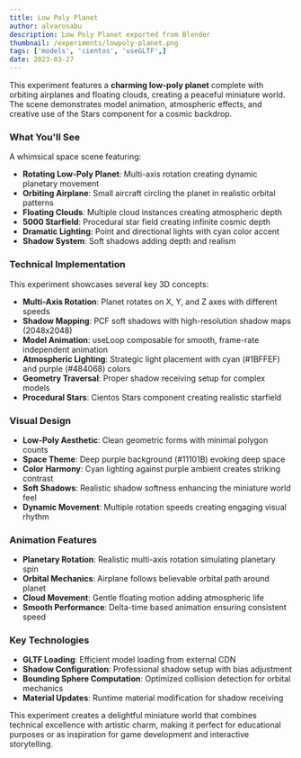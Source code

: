 ```yaml
---
title: Low Poly Planet
author: alvarosabu
description: Low Poly Planet exported from Blender
thumbnail: /experiments/lowpoly-planet.png
tags: ['models', 'cientos', 'useGLTF',]
date: 2023-03-27
---
```


This experiment features a **charming low-poly planet** complete with orbiting airplanes and floating clouds, creating a peaceful miniature world. The scene demonstrates model animation, atmospheric effects, and creative use of the Stars component for a cosmic backdrop.

### What You'll See

A whimsical space scene featuring:

- **Rotating Low-Poly Planet**: Multi-axis rotation creating dynamic planetary movement
- **Orbiting Airplane**: Small aircraft circling the planet in realistic orbital patterns  
- **Floating Clouds**: Multiple cloud instances creating atmospheric depth
- **5000 Starfield**: Procedural star field creating infinite cosmic depth
- **Dramatic Lighting**: Point and directional lights with cyan color accent
- **Shadow System**: Soft shadows adding depth and realism

### Technical Implementation

This experiment showcases several key 3D concepts:

- **Multi-Axis Rotation**: Planet rotates on X, Y, and Z axes with different speeds
- **Shadow Mapping**: PCF soft shadows with high-resolution shadow maps (2048x2048)
- **Model Animation**: useLoop composable for smooth, frame-rate independent animation
- **Atmospheric Lighting**: Strategic light placement with cyan (#1BFFEF) and purple (#484068) colors
- **Geometry Traversal**: Proper shadow receiving setup for complex models
- **Procedural Stars**: Cientos Stars component creating realistic starfield

### Visual Design

- **Low-Poly Aesthetic**: Clean geometric forms with minimal polygon counts
- **Space Theme**: Deep purple background (#11101B) evoking deep space
- **Color Harmony**: Cyan lighting against purple ambient creates striking contrast
- **Soft Shadows**: Realistic shadow softness enhancing the miniature world feel
- **Dynamic Movement**: Multiple rotation speeds creating engaging visual rhythm

### Animation Features

- **Planetary Rotation**: Realistic multi-axis rotation simulating planetary spin
- **Orbital Mechanics**: Airplane follows believable orbital path around planet
- **Cloud Movement**: Gentle floating motion adding atmospheric life
- **Smooth Performance**: Delta-time based animation ensuring consistent speed

### Key Technologies

- **GLTF Loading**: Efficient model loading from external CDN
- **Shadow Configuration**: Professional shadow setup with bias adjustment
- **Bounding Sphere Computation**: Optimized collision detection for orbital mechanics
- **Material Updates**: Runtime material modification for shadow receiving

This experiment creates a delightful miniature world that combines technical excellence with artistic charm, making it perfect for educational purposes or as inspiration for game development and interactive storytelling.



